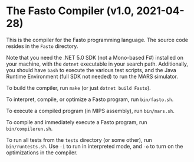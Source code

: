 # The Fasto Compiler (v1.0, 2021-04-28)

This is the compiler for the Fasto programming language.  The source
code resides in the `Fasto` directory.

Note that you need the .NET 5.0 SDK (not a Mono-based F#) installed on
your machine, with the `dotnet` executable in your search path.
Additionally, you should have `bash` to execute the various test
scripts, and the Java Runtime Environment (full SDK not needed) to run
the MARS simulator.

To build the compiler, run `make` (or just `dotnet build Fasto`).

To interpret, compile, or optimize a Fasto program, run `bin/fasto.sh`.

To execute a compiled program (in MIPS assembly), run `bin/mars.sh`.

To compile and immediately execute a Fasto program, run `bin/compilerun.sh`.

To run all tests from the `tests` directory (or some other), run
`bin/runtests.sh`. Use `-i` to run in interpreted mode, and `-o` to
turn on the optimizations in the compiler.
